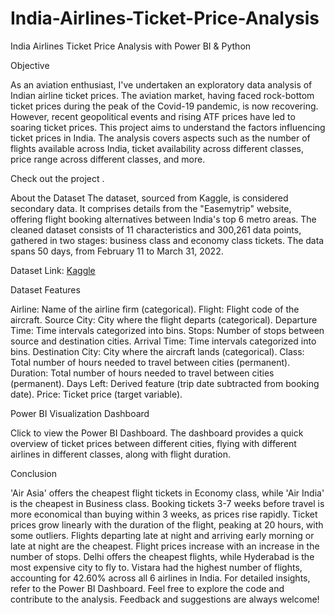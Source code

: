 # India-Airlines-Ticket-Price-Analysis
India Airlines Ticket Price Analysis with Power BI &amp; Python 

Objective

As an aviation enthusiast, I've undertaken an exploratory data analysis of Indian airline ticket prices. The aviation market, having faced rock-bottom ticket prices during the peak of the Covid-19 pandemic, is now recovering. However, recent geopolitical events and rising ATF prices have led to soaring ticket prices. This project aims to understand the factors influencing ticket prices in India. The analysis covers aspects such as the number of flights available across India, ticket availability across different classes, price range across different classes, and more.

Check out the project .

About the Dataset
The dataset, sourced from Kaggle, is considered secondary data. It comprises details from the "Easemytrip" website, offering flight booking alternatives between India's top 6 metro areas. The cleaned dataset consists of 11 characteristics and 300,261 data points, gathered in two stages: business class and economy class tickets. The data spans 50 days, from February 11 to March 31, 2022.

Dataset Link: [Kaggle](https://www.kaggle.com/datasets/shubhambathwal/flight-price-prediction)

Dataset Features

Airline: Name of the airline firm (categorical).
Flight: Flight code of the aircraft.
Source City: City where the flight departs (categorical).
Departure Time: Time intervals categorized into bins.
Stops: Number of stops between source and destination cities.
Arrival Time: Time intervals categorized into bins.
Destination City: City where the aircraft lands (categorical).
Class: Total number of hours needed to travel between cities (permanent).
Duration: Total number of hours needed to travel between cities (permanent).
Days Left: Derived feature (trip date subtracted from booking date).
Price: Ticket price (target variable).

Power BI Visualization Dashboard

Click to view the Power BI Dashboard. The dashboard provides a quick overview of ticket prices between different cities, flying with different airlines in different classes, along with flight duration.

Conclusion

'Air Asia' offers the cheapest flight tickets in Economy class, while 'Air India' is the cheapest in Business class.
Booking tickets 3-7 weeks before travel is more economical than buying within 3 weeks, as prices rise rapidly.
Ticket prices grow linearly with the duration of the flight, peaking at 20 hours, with some outliers.
Flights departing late at night and arriving early morning or late at night are the cheapest.
Flight prices increase with an increase in the number of stops.
Delhi offers the cheapest flights, while Hyderabad is the most expensive city to fly to.
Vistara had the highest number of flights, accounting for 42.60% across all 6 airlines in India.
For detailed insights, refer to the Power BI Dashboard. Feel free to explore the code and contribute to the analysis. Feedback and suggestions are always welcome!

